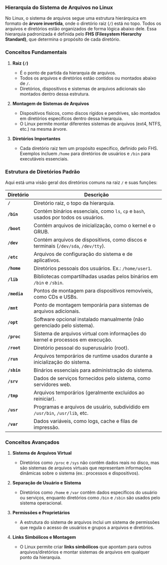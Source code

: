 

### **Hierarquia do Sistema de Arquivos no Linux**

No Linux, o sistema de arquivos segue uma estrutura hierárquica em formato de **árvore invertida**, onde o diretório raiz (`/`) está no topo. Todos os arquivos e diretórios estão organizados de forma lógica abaixo dele. Essa hierarquia padronizada é definida pelo **FHS (Filesystem Hierarchy Standard)**, que determina o propósito de cada diretório.

### **Conceitos Fundamentais**

1. **Raiz (`/`)**
    
    - É o ponto de partida da hierarquia de arquivos.
    - Todos os arquivos e diretórios estão contidos ou montados abaixo de `/`.
    - Diretórios, dispositivos e sistemas de arquivos adicionais são montados dentro dessa estrutura.
2. **Montagem de Sistemas de Arquivos**
    
    - Dispositivos físicos, como discos rígidos e pendrives, são montados em diretórios específicos dentro dessa hierarquia.
    - O Linux permite montar diferentes sistemas de arquivos (ext4, NTFS, etc.) na mesma árvore.
3. **Diretórios Importantes**
    
    - Cada diretório raiz tem um propósito específico, definido pelo FHS. Exemplos incluem `/home` para diretórios de usuários e `/bin` para executáveis essenciais.

### **Estrutura de Diretórios Padrão**

Aqui está uma visão geral dos diretórios comuns na raiz `/` e suas funções:

|Diretório|Descrição|
|---|---|
|**`/`**|Diretório raiz, o topo da hierarquia.|
|**`/bin`**|Contém binários essenciais, como `ls`, `cp` e `bash`, usados por todos os usuários.|
|**`/boot`**|Contém arquivos de inicialização, como o kernel e o GRUB.|
|**`/dev`**|Contém arquivos de dispositivos, como discos e terminais (`/dev/sda`, `/dev/tty`).|
|**`/etc`**|Arquivos de configuração do sistema e de aplicativos.|
|**`/home`**|Diretórios pessoais dos usuários. Ex.: `/home/user1`.|
|**`/lib`**|Bibliotecas compartilhadas usadas pelos binários em `/bin` e `/sbin`.|
|**`/media`**|Pontos de montagem para dispositivos removíveis, como CDs e USBs.|
|**`/mnt`**|Ponto de montagem temporária para sistemas de arquivos adicionais.|
|**`/opt`**|Software opcional instalado manualmente (não gerenciado pelo sistema).|
|**`/proc`**|Sistema de arquivos virtual com informações do kernel e processos em execução.|
|**`/root`**|Diretório pessoal do superusuário (root).|
|**`/run`**|Arquivos temporários de runtime usados durante a inicialização do sistema.|
|**`/sbin`**|Binários essenciais para administração do sistema.|
|**`/srv`**|Dados de serviços fornecidos pelo sistema, como servidores web.|
|**`/tmp`**|Arquivos temporários (geralmente excluídos ao reiniciar).|
|**`/usr`**|Programas e arquivos de usuário, subdividido em `/usr/bin`, `/usr/lib`, etc.|
|**`/var`**|Dados variáveis, como logs, cache e filas de impressão.|
### **Conceitos Avançados**

1. **Sistema de Arquivos Virtual**
    
    - Diretórios como `/proc` e `/sys` não contêm dados reais no disco, mas são sistemas de arquivos virtuais que representam informações dinâmicas sobre o sistema (ex.: processos e dispositivos).
2. **Separação de Usuário e Sistema**
    
    - Diretórios como `/home` e `/var` contêm dados específicos do usuário ou serviços, enquanto diretórios como `/bin` e `/sbin` são usados pelo sistema operacional.
3. **Permissões e Proprietários**
    
    - A estrutura do sistema de arquivos inclui um sistema de permissões que regula o acesso de usuários e grupos a arquivos e diretórios.
4. **Links Simbólicos e Montagem**
    
    - O Linux permite criar **links simbólicos** que apontam para outros arquivos/diretórios e montar sistemas de arquivos em qualquer ponto da hierarquia.